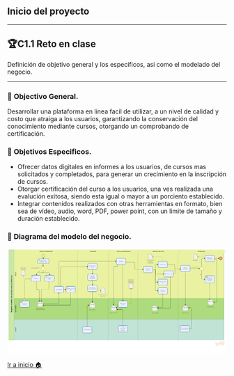 ## Inicio del proyecto
-----
## 🏆C1.1 Reto en clase
Definición de objetivo general y los especificos, asi como el modelado del negocio.

----
### 📝 **Objectivo General.**
Desarrollar una plataforma en linea facil de utilizar, a un nivel de calidad y costo que atraiga a los usuarios, garantizando la conservación del conocimiento mediante cursos, otorgando un comprobando de certificación.

### 📝 **Objetivos Especificos.**
- Ofrecer datos digitales en informes a los usuarios, de cursos mas solicitados y completados, para generar un crecimiento en la inscripción de cursos. 
- Otorgar certificación del curso a los usuarios, una ves realizada una evalución exitosa, siendo esta igual o mayor a un porciento establecido.
- Integrar contenidos realizados con otras herramientas en formato, bien sea de vídeo, audio, word, PDF, power point, con un limite de tamaño y duración establecido.

### 📝 **Diagrama del modelo del negocio.**
![](https://github.com/ZazuetaDiana/Analisis-Avanzado-de-Software./blob/main/Imagenes/Modelodenegocio.png)

[Ir a inicio 🏠](https://github.com/ZazuetaDiana/Analisis-Avanzado-de-Software.)

